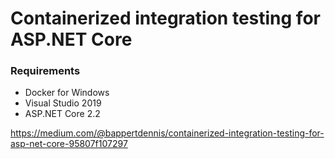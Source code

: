 # Containerized integration testing for ASP.NET Core
### Requirements
* Docker for Windows
* Visual Studio 2019
* ASP.NET Core 2.2

https://medium.com/@bappertdennis/containerized-integration-testing-for-asp-net-core-95807f107297

